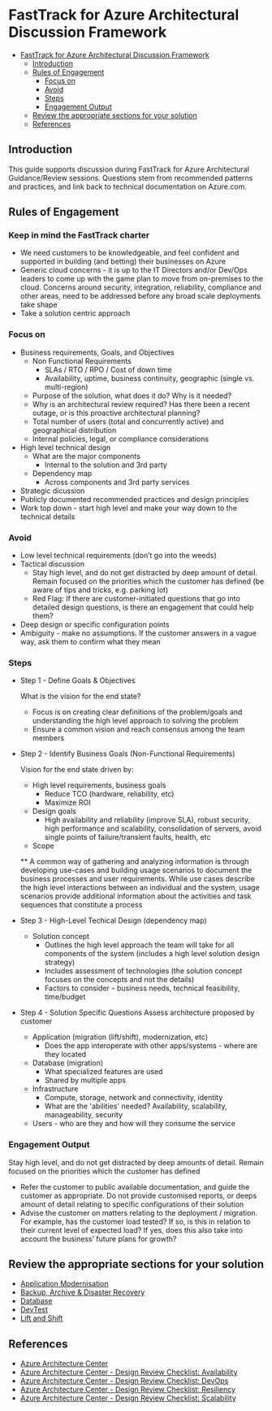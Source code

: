# FastTrack for Azure Architectural Discussion Framework

- [FastTrack for Azure Architectural Discussion Framework](#fasttrack-for-azure-architectural-discussion-framework)
  * [Introduction](#introduction)
  * [Rules of Engagement](#rules-of-engagement)
    + [Focus on](#focus-on)
    + [Avoid](#avoid)
    + [Steps](#steps)
    + [Engagement Output](#engagement-output)
  * [Review the appropriate sections for your solution](#review-the-appropriate-sections-for-your-solution)
  * [References](#references)

## Introduction
This guide supports discussion during FastTrack for Azure Architectural Guidance/Review sessions. Questions stem from recommended patterns and practices, and link back to technical documentation on Azure.com.

## Rules of Engagement
### Keep in mind the FastTrack charter
* We need customers to be knowledgeable, and feel confident and supported in building (and betting) their businesses on Azure
* Generic cloud concerns - it is up to the IT Directors and/or Dev/Ops leaders to come up with the game plan to move from on-premises to the cloud. Concerns around security, integration, reliability, compliance and other areas, need to be addressed before any broad scale deployments take shape
* Take a solution centric approach

### Focus on
* Business requirements, Goals, and Objectives
  * Non Functional Requirements
    * SLAs / RTO / RPO / Cost of down time
    * Availability, uptime, business continuity, geographic (single vs. multi-region)
  * Purpose of the solution, what does it do? Why is it needed?
  * Why is an architectural review required? Has there been a recent outage, or is this proactive architectural planning?
  * Total number of users (total and concurrently active) and geographical distribution
  * Internal policies, legal, or compliance considerations
* High level technical design
  * What are the major components
    * Internal to the solution and 3rd party
  * Dependency map
    * Across components and 3rd party services
* Strategic dicussion
* Publicly documented recommended practices and design principles
* Work top down - start high level and make your way down to the technical details

### Avoid
* Low level technical requirements (don’t go into the weeds)
* Tactical discussion
  * Stay high level, and do not get distracted by deep amount of detail. Remain focused on the priorities which the customer has defined (be aware of tips and tricks, e.g. parking lot)
  * Red Flag: If there are customer-initiated questions that go into detailed design questions, is there an engagement that could help them?
* Deep design or specific configuration points
* Ambiguity - make no assumptions. If the customer answers in a vague way, ask them to confirm what they mean

### Steps
* Step 1 - Define Goals & Objectives

  What is the vision for the end state?
  * Focus is on creating clear definitions of the problem/goals and understanding the high level approach to solving the problem
  * Ensure a common vision and reach consensus among the team members

* Step 2 - Identify Business Goals (Non-Functional Requirements)

  Vision for the end state driven by:
  * High level requirements, business goals
    * Reduce TCO (hardware, reliability, etc)
    * Maximize ROI
  * Design goals
    * High availability and reliability (improve SLA), robust security, high performance and scalability, consolidation of servers, avoid single points of failure/transient faults, health, etc
  * Scope
  
  ** A common way of gathering and analyzing information is through developing use-cases and building usage scenarios to document the business processes and user requirements. While use cases describe the high level interactions between an individual and the system, usage scenarios provide additional information about the activities and task sequences that constitute a process

* Step 3 - High-Level Techical Design (dependency map)
  * Solution concept
    * Outlines the high level approach the team will take for all components of the system (includes a high level solution design strategy)
    * Includes assessment of technologies (the solution concept focuses on the concepts and not the details)
    * Factors to consider – business needs, technical feasibility, time/budget

* Step 4 - Solution Specific Questions
Assess architecture proposed by customer
  * Application (migration (lift/shift), modernization, etc)
    * Does the app interoperate with other apps/systems - where are they located
  * Database (migration)
    * What specialized features are used
    * Shared by multiple apps
  * Infrastructure
    * Compute, storage, network and connectivity, identity
    * What are the 'abilities' needed? Availability, scalability, manageability, security
  * Users - who are they and how will they consume the service

### Engagement Output
Stay high level, and do not get distracted by deep amounts of detail. Remain focused on the priorities which the customer has defined
* Refer the customer to public available documentation, and guide the customer as appropriate. Do not provide customised reports, or deeps amount of detail relating to specific configurations of their solution
* Advise the customer on matters relating to the deployment / migration. For example, has the customer load tested? If so, is this in relation to their current level of expected load? If yes, does this also take into account the business’ future plans for growth?

## Review the appropriate sections for your solution

* [Application Modernisation](application-modernisation.md)
* [Backup, Archive & Disaster Recovery](backup-archive-disaster-recovery.md)
* [Database](database.md)
* [DevTest](devtest.md)
* [Lift and Shift](lift-and-shift.md)

## References
* [Azure Architecture Center](https://docs.microsoft.com/en-us/azure/architecture/)
* [Azure Architecture Center - Design Review Checklist: Availability](https://docs.microsoft.com/en-gb/azure/architecture/checklist/availability)
* [Azure Architecture Center - Design Review Checklist: DevOps](https://docs.microsoft.com/en-gb/azure/architecture/checklist/dev-ops)
* [Azure Architecture Center - Design Review Checklist: Resiliency](https://docs.microsoft.com/en-gb/azure/architecture/checklist/resiliency)
* [Azure Architecture Center - Design Review Checklist: Scalability](https://docs.microsoft.com/en-gb/azure/architecture/checklist/scalability)
